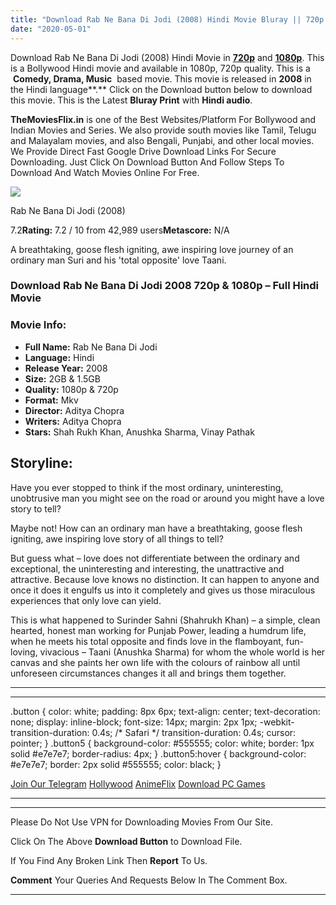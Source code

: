 ```yaml
---
title: "Download Rab Ne Bana Di Jodi (2008) Hindi Movie Bluray || 720p [1.5GB] || 1080p [2GB]"
date: "2020-05-01"
---
```


Download Rab Ne Bana Di Jodi (2008) Hindi Movie in [**720p**](https://1moviesflix.com/720p-movies/) and **[1080p](https://1moviesflix.com/480p-movies/)**. This is a Bollywood Hindi movie and available in 1080p, 720p quality. This is a  **Comedy, Drama, Music**  based movie. This movie is released in **2008** in the Hindi language**.** Click on the Download button below to download this movie. This is the Latest **Bluray Print** with **Hindi audio**.

**TheMoviesFlix.in** is one of the Best Websites/Platform For Bollywood and Indian Movies and Series. We also provide south movies like Tamil, Telugu and Malayalam movies, and also Bengali, Punjabi, and other local movies. We Provide Direct Fast Google Drive Download Links For Secure Downloading. Just Click On Download Button And Follow Steps To Download And Watch Movies Online For Free.

[![](https://m.media-amazon.com/images/M/MV5BNjk5MzcxZWQtMzkwMC00OTViLTgzNzctZTIyMTE5ZDY4ZDU1XkEyXkFqcGdeQXVyODE5NzE3OTE@._V1_SX300.jpg)](https://www.imdb.com/title/tt1182937/ "Rab Ne Bana Di Jodi")

Rab Ne Bana Di Jodi (2008)

7.2**Rating:** 7.2 / 10 from 42,989 users**Metascore:** N/A

A breathtaking, goose flesh igniting, awe inspiring love journey of an ordinary man Suri and his 'total opposite' love Taani.

### Download Rab Ne Bana Di Jodi 2008 720p & 1080p – Full Hindi Movie

### Movie Info:

- **Full Name:** Rab Ne Bana Di Jodi
- **Language:** Hindi
- **Release Year:** 2008
- **Size:** 2GB & 1.5GB
- **Quality:** 1080p & 720p
- **Format:** Mkv
- **Director:** Aditya Chopra
- **Writers:** Aditya Chopra
- **Stars:** Shah Rukh Khan, Anushka Sharma, Vinay Pathak

## Storyline:

Have you ever stopped to think if the most ordinary, uninteresting, unobtrusive man you might see on the road or around you might have a love story to tell?

Maybe not! How can an ordinary man have a breathtaking, goose flesh igniting, awe inspiring love story of all things to tell?

But guess what – love does not differentiate between the ordinary and exceptional, the uninteresting and interesting, the unattractive and attractive. Because love knows no distinction. It can happen to anyone and once it does it engulfs us into it completely and gives us those miraculous experiences that only love can yield.

This is what happened to Surinder Sahni (Shahrukh Khan) – a simple, clean hearted, honest man working for Punjab Power, leading a humdrum life, when he meets his total opposite and finds love in the flamboyant, fun-loving, vivacious – Taani (Anushka Sharma) for whom the whole world is her canvas and she paints her own life with the colours of rainbow all until unforeseen circumstances changes it all and brings them together.

* * *

* * *

.button { color: white; padding: 8px 6px; text-align: center; text-decoration: none; display: inline-block; font-size: 14px; margin: 2px 1px; -webkit-transition-duration: 0.4s; /\* Safari \*/ transition-duration: 0.4s; cursor: pointer; } .button5 { background-color: #555555; color: white; border: 1px solid #e7e7e7; border-radius: 4px; } .button5:hover { background-color: #e7e7e7; border: 2px solid #555555; color: black; }

[Join Our Telegram](http://gdrivepro.xyz/join.php) [Hollywood](https://moviesverse.com/) [AnimeFlix](https://animeflix.in/) [Download PC Games](https://gamesflix.net/)  

* * *

* * *

  

Please Do Not Use VPN for Downloading Movies From Our Site.

Click On The Above **Download Button** to Download File.

If You Find Any Broken Link Then **Report** To Us.

**Comment** Your Queries And Requests Below In The Comment Box.

* * *
